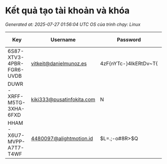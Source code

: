 # Kết quả tạo tài khoản và khóa

_Generated at: 2025-07-27 01:56:04 UTC_
_OS của trình chạy: Linux_

| Key | Username | Password | Expires Date | License Name |
|-----|----------|----------|--------------|--------------|
| 6S87-XTV3-4PBR-FGR6-UVDB | vitkeit@danielmunoz.es | 4zF{nYTc-}4IkERtDv~T{ | 2025-08-26 | ESET HOME Security Premium |
| DUWR-XRFF-M5TG-3XHA-6FXD | kiki333@pusatinfokita.com | N|~Pr29XJo!PBai | 2025-08-25 | ESET HOME Security Premium |
| HHAM-X6U7-MVPP-A7T7-T4WF | 4480097@alightmotion.id | $L=.;-o#8R>$Q | 2025-08-24 | ESET HOME Security Premium |
